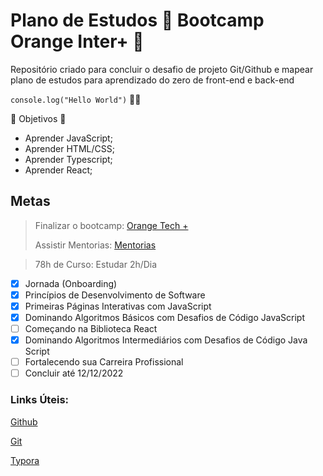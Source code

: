 # Plano de Estudos :book: Bootcamp Orange Inter+ :tangerine:

Repositório criado para concluir o desafio de projeto Git/Github e mapear plano de estudos para aprendizado do zero de front-end e back-end

`` console.log("Hello World") `` :man_technologist:

🌟 Objetivos :star2:

- Aprender JavaScript;
- Aprender HTML/CSS;
- Aprender Typescript;
- Aprender React;



## **Metas**

>  Finalizar o bootcamp: [Orange Tech +](https://web.dio.me/track/orange-tech)
>
> Assistir Mentorias: [Mentorias](https://web.dio.me/track/orange-tech?tab=mentoring)



> 78h de Curso: Estudar 2h/Dia

- [x] Jornada (Onboarding)
- [x] Princípios de Desenvolvimento de Software
- [x] Primeiras Páginas Interativas com JavaScript
- [x] Dominando Algoritmos Básicos com Desafios de Código JavaScript
- [ ] Começando na Biblioteca React
- [x] Dominando Algoritmos Intermediários com Desafios de Código Java Script
- [ ] Fortalecendo sua Carreira Profissional
- [ ] Concluir até 12/12/2022

### **Links Úteis:**

[Github](https://github.com/)

[Git](https://git-scm.com/downloads)

[Typora](https://typora.io/)



